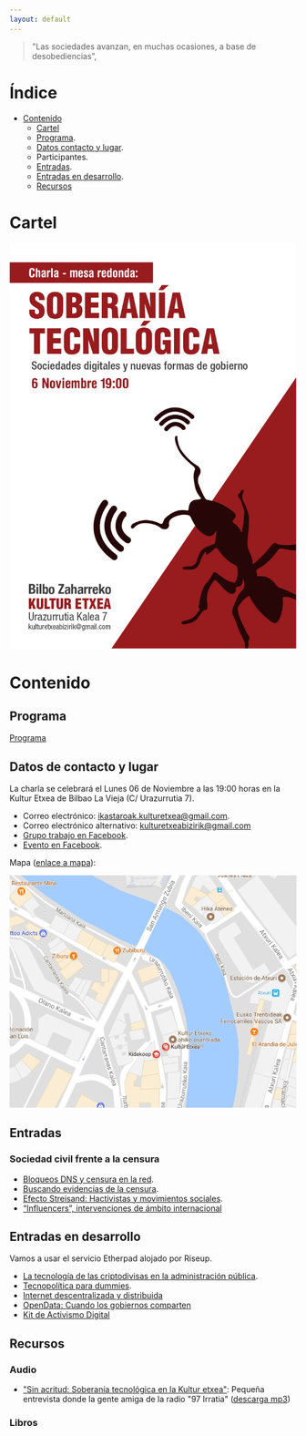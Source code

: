 ```yaml
---
layout: default
---
```


> "Las sociedades avanzan, en muchas ocasiones, a base de desobediencias”,

# Índice

* [Contenido](#contenido)
	* [Cartel](#cartel)
	* [Programa](#programa). 
	* [Datos contacto y lugar](#datos-de-contacto-y-lugar).
	* Participantes.
	* [Entradas](#entradas).
	* [Entradas en desarrollo](#entradas-en-desarrollo).
	* [Recursos](#recursos)

# Cartel 

![](Soberania_tecnologica_AF.jpg)

# Contenido

## Programa

 [Programa](https://pad.riseup.net/p/Ejp2aGavFf2r)

## Datos de contacto y lugar

La charla se celebrará el Lunes 06 de Noviembre a las 19:00 horas en la Kultur Etxea de Bilbao La Vieja (C/ Urazurrutia 7).

* Correo electrónico: [ikastaroak.kulturetxea@gmail.com](mailto:ikastaroak.kulturetxea@gmail.com).
* Correo electrónico alternativo: [kulturetxeabizirik@gmail.com](mailto:kulturetxeabizirik@gmail.com)
* [Grupo trabajo en Facebook](https://www.facebook.com/groups/132160057442036/).
* [Evento en Facebook](https://www.facebook.com/events/132467557408123/132573560730856/).

Mapa ([enlace a mapa](https://www.google.es/maps/search/bilbo+zaharreko+kultur+etxea/@43.2548816,-2.921894,16z)):

![](images/mapa_kultur.PNG)

## Entradas

### Sociedad civil frente a la censura

* [Bloqueos DNS y censura en la red](bloqueos-dns-y-censura-en-la-red.md).
* [Buscando evidencias de la censura](evidencias-censura.md).
* [Efecto Streisand: Hactivistas y movimientos sociales](efecto-streisand-hactivistas-y-movimientos-sociales.md).
* [“Influencers”, intervenciones de ámbito internacional](influencers-intervenciones-de-ambito-internacional.md)

## Entradas en desarrollo

Vamos a usar el servicio Etherpad alojado por Riseup.

* [La tecnología de las criptodivisas en la administración pública](https://pad.riseup.net/p/12tI9KXFqTDL).
* [Tecnopolítica para dummies](https://pad.riseup.net/p/LDHjsEEEsuOe).
* [Internet descentralizada y distribuida](https://pad.riseup.net/p/xWUuDbsRymmz)
* [OpenData: Cuando los gobiernos comparten](https://pad.riseup.net/p/DnG7qL6X3J9L)
* [Kit de Activismo Digital](https://pad.riseup.net/p/TzuH7jfwfN3j)

## Recursos

### Audio

* ["Sin acritud: Soberanía tecnológica en la Kultur etxea"](https://97irratia.info/es/2017/10/27/soberania-tecnologica-la-kultur-etxea/): Pequeña entrevista donde la gente amiga de la radio "97 Irratia" ([descarga mp3](audio/20171027sinacritud.mp3))

### Libros

